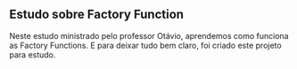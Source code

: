## Estudo sobre Factory Function

Neste estudo ministrado pelo professor Otávio, aprendemos como  funciona as Factory Functions. E para deixar tudo bem claro, foi criado este projeto para estudo. 